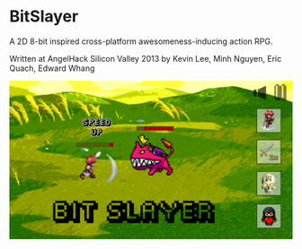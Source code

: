 BitSlayer
=========

A 2D 8-bit inspired cross-platform awesomeness-inducing action RPG.

Written at AngelHack Silicon Valley 2013 by Kevin Lee, Minh Nguyen, Eric Quach, Edward Whang

![alt text](/Demo.png "What gameplay looks like")
